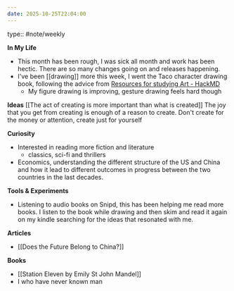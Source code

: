 ```yaml
---
date: 2025-10-25T22:04:00
---
```

type:: #note/weekly

**In My Life**
- This month has been rough, I was sick all month and work has been hectic. There are so many changes going on and releases happening. 
- I've been [[drawing]] more this week, I went the Taco character drawing book, following the advice from [Resources for studying Art - HackMD](https://artstudies.neocities.org/#How-to-learn-to-draw-for-beginners)
	- My figure drawing is improving, gesture drawing feels hard though

**Ideas**
	[[The act of creating is more important than what is created]]
		The joy that you get from creating is enough of a reason to create. 
		Don't create for the money or attention, create just for yourself

**Curiosity**
- Interested in reading more fiction and literature
	- classics, sci-fi and thrillers
- Economics, understanding the different structure of the US and China and how it lead to different outcomes in progress between the two countries in the last decades.

**Tools & Experiments**
- Listening to audio books on Snipd, this has been helping me read more books. I listen to the book while drawing and then skim and read it again on my kindle searching for the ideas that resonated with me.


**Articles**
- [[Does the Future Belong to China?]]


**Books**
- [[Station Eleven by Emily St John Mandel]]
- I who have never known man
